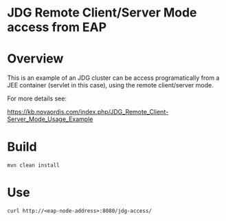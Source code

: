 # JDG Remote Client/Server Mode access from EAP

# Overview

This is an example of an JDG cluster can be access programatically from a 
JEE container (servlet in this case), using the remote client/server mode.

For more details see:

https://kb.novaordis.com/index.php/JDG_Remote_Client-Server_Mode_Usage_Example

# Build

```
mvn clean install
```

# Use

````
curl http://<eap-node-address>:8080/jdg-access/
````
